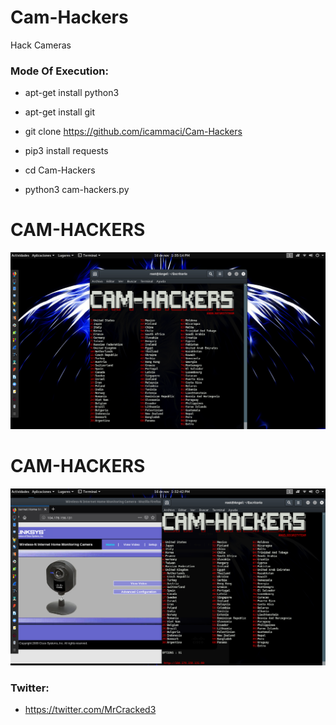 # Cam-Hackers

Hack Cameras

<h3> Mode Of Execution: </h3>

* apt-get install python3

* apt-get install git

* git clone https://github.com/icammaci/Cam-Hackers

* pip3 install requests

* cd Cam-Hackers

* python3 cam-hackers.py

# CAM-HACKERS

<img src="https://github.com/icammaci/Cam-Hackers/blob/master/camfoto.png">

# CAM-HACKERS

<img src="https://github.com/icammaci/Cam-Hackers/blob/master/camfoto2.png">

<h3> Twitter: </h3>

* https://twitter.com/MrCracked3
